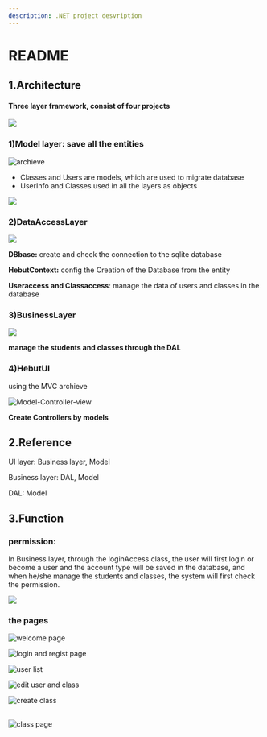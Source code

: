 ```yaml
---
description: .NET project desvription
---
```


# README

## 1.Architecture

#### Three layer **framework, consist of** four projects

![](.gitbook/assets/v01xsaz82-aucw0e8hg4qnl.png)

### **1\)Model layer: save all the entities**

![archieve](.gitbook/assets/m2g83-ie-8-440wgusd0u87.png)

* Classes and Users are models, which are used to migrate database
* UserInfo and Classes used in all the layers as objects

![](.gitbook/assets/k-7-la-oyilf-4gs-_-b.png)

### **2\)DataAccessLayer**

![](.gitbook/assets/o7v4pytadws5-xv-sv-s-lp.png)

**DBbase:** create and check the connection to the sqlite database

**HebutContext:** config the Creation of the Database from the entity

**Useraccess and Classaccess**: manage the data of users and classes in the database

### **3\)BusinessLayer**

![](.gitbook/assets/r711usd10atusdsfejn1m98vfr6.png)

**manage the students and classes through the DAL**

### **4\)HebutUI**

using the MVC archieve

![Model-Controller-view](.gitbook/assets/tplzd-oul-uwrl-rttj-8a.png)

**Create Controllers by models**

## 2.Reference

UI layer: Business layer, Model

Business layer: DAL, Model

DAL: Model

## 3.Function

### permission:

In Business layer, through the loginAccess class, the user will first login or become a user and the account type will be saved in the database, and when he/she manage the students and classes, the system will first check the permission.

![](.gitbook/assets/nxusdm-bkvdhw3w-tc-1g-f.png)

### the pages

![welcome page](.gitbook/assets/5frg5qdusdkubqriil-0-z-usdo.png)

![login and regist page](.gitbook/assets/09egiusd-r939k-is-ek16usdqq.png)

![user list](.gitbook/assets/8t-zn-u0s-lhjt-c-f-a.png)

![edit user and class](.gitbook/assets/4wm1i-_-qny6fsseu-2pq-w.png)

![create class](.gitbook/assets/vc-e25-45qrl1s_t-mc9y-r.png)

## 

![class page](.gitbook/assets/8oaky-0-z01plrhm8-d-h.png)

## 

